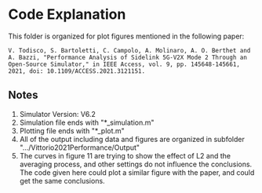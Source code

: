 # Code Explanation
This folder is organized for plot figures mentioned in the following paper:

    V. Todisco, S. Bartoletti, C. Campolo, A. Molinaro, A. O. Berthet and A. Bazzi, "Performance Analysis of Sidelink 5G-V2X Mode 2 Through an Open-Source Simulator," in IEEE Access, vol. 9, pp. 145648-145661, 2021, doi: 10.1109/ACCESS.2021.3121151.

## Notes
1. Simulator Version: V6.2
2. Simulation file ends with "*_simulation.m"
3. Plotting file ends with "*_plot.m"
4. All of the output including data and figures are organized in subfolder ".../Vittorio2021Performance/Output"
5. The curves in figure 11 are trying to show the effect of L2 and the averaging process, and other settings do not influence the conclusions. The code given here could plot a similar figure with the paper, and could get the same conclusions. 
